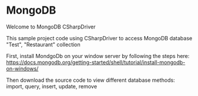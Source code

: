 # MongoDB
Welcome to MongoDB CSharpDriver

This sample project code using CSharpDriver to access MongoDB database "Test", "Restaurant" collection 

First, install MondgoDb on your window server by following the steps here:
https://docs.mongodb.org/getting-started/shell/tutorial/install-mongodb-on-windows/

Then download the source code to view different database methods: import, query, insert, update, remove
